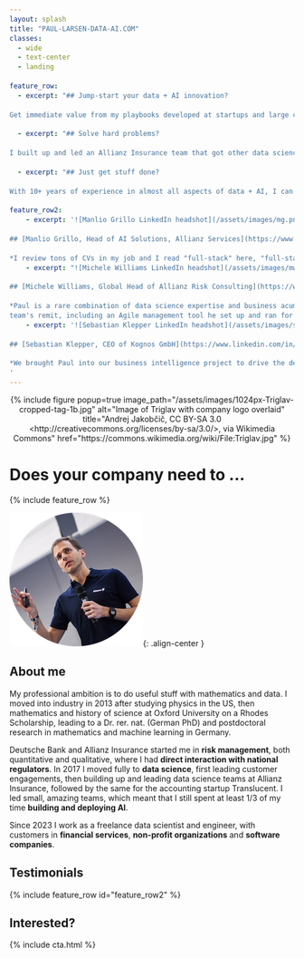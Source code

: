```yaml
---
layout: splash
title: "PAUL-LARSEN-DATA-AI.COM"
classes:
  - wide
  - text-center
  - landing

feature_row:
  - excerpt: "## Jump-start your data + AI innovation?

Get immediate value from my playbooks developed at startups and large corporates to accelerate and de-risk your innovation work."

  - excerpt: "## Solve hard problems?

I built up and led an Allianz Insurance team that got other data science teams unstuck on hard problems of data quality, platform engineering, and much more."

  - excerpt: "## Just get stuff done?

With 10+ years of experience in almost all aspects of data + AI, I can extend your team's over-stretched capacity."

feature_row2:
    - excerpt: '![Manlio Grillo LinkedIn headshot](/assets/images/mg.png "Manlio Grillo LinkedIn headshot")

## [Manlio Grillo, Head of AI Solutions, Allianz Services](https://www.linkedin.com/in/manliogrillo/)

*I review tons of CVs in my job and I read "full-stack" here, "full-stack" there. Close to none though covers "my stack". My stack is not only technological, but covers principles, values and strategic intent. Without these it is just worn out buzzwords. Paul is able to stretch to this extent without compromising on the hands-on part.*'
    - excerpt: "![Michele Williams LinkedIn headshot](/assets/images/mw.png 'Michele Williams LinkedIn headshot')

## [Michele Williams, Global Head of Allianz Risk Consulting](https://www.linkedin.com/in/michele-williams-6408784/)

*Paul is a rare combination of data science expertise and business acumen. Paul was a key member of my innovation department at Allianz Insurance, where he built up and led the data science team. He kept his team focused on business value (no easy task in data science), yet also wholeheartedly contributed even when the task was outside of his
team's remit, including an Agile management tool he set up and ran for the whole department. Paul would be a valuable asset to any team or project.*"
    - excerpt: '![Sebastian Klepper LinkedIn headshot](/assets/images/sk.png "Sebastian Klepper LinkedIn headshot")

## [Sebastian Klepper, CEO of Kognos GmbH](https://www.linkedin.com/in/sklppr/)

*We brought Paul into our business intelligence project to drive the development of data interfaces and analytical models. Paul went beyond handling engineering tasks by proactively taking ownership of stakeholder management, requirements engineering, and acceptance testing. His commitment and holistic approach were essential to delivering the project on time and within budget.*
'
---
```


<div style="text-align: center;">
{% include figure popup=true image_path="/assets/images/1024px-Triglav-cropped-tag-1b.jpg" alt="Image of Triglav with company logo overlaid" title="Andrej Jakobčič, CC BY-SA 3.0 &lt;http://creativecommons.org/licenses/by-sa/3.0/&gt;, via Wikimedia Commons" href="https://commons.wikimedia.org/wiki/File:Triglav.jpg" %}
<br>
</div>

# Does your company need to ...

{% include feature_row %}


![Paul Larsen at HackaTUM 2019](/assets/images/2019-paul-hackatum-circle-small.png "Paul Larsen at HackaTUM 2019"){: .align-center }

## About me

My professional ambition is to do useful stuff with mathematics and data. I moved into industry in 2013 after studying physics in the US, then mathematics and history of science at Oxford University on a Rhodes Scholarship, leading to a Dr. rer. nat. (German PhD) and postdoctoral research in mathematics and machine learning in Germany.

Deutsche Bank and Allianz Insurance started me in **risk management**, both quantitative and qualitative, where I had **direct interaction with national regulators**. In 2017 I moved fully to **data science**, first leading customer engagements, then building up and leading data science teams at Allianz Insurance, followed by the same for the accounting startup Translucent. I led small, amazing teams, which meant that I still spent at least 1/3 of my time **building and deploying AI**.

Since 2023 I work as a freelance data scientist and engineer, with customers in **financial services**, **non-profit organizations** and **software companies**.

## Testimonials

{% include feature_row id="feature_row2" %}

## Interested?

{% include cta.html %}
